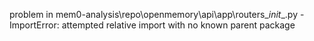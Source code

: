 problem in mem0-analysis\repo\openmemory\api\app\routers\__init__.py - ImportError: attempted relative import with no known parent package
